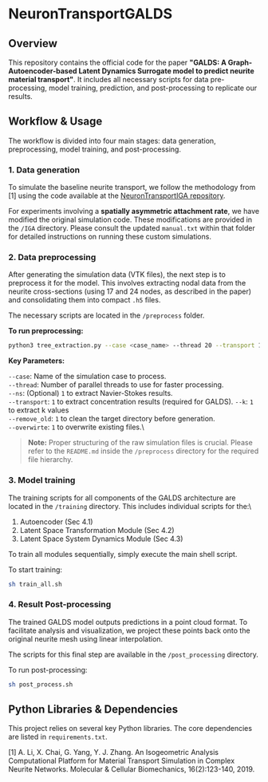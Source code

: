 # NeuronTransportGALDS
## Overview
This repository contains the official code for the paper **"GALDS: A Graph-Autoencoder-based Latent Dynamics Surrogate model to predict neurite material transport"**. It includes all necessary scripts for data pre-processing, model training, prediction, and post-processing to replicate our results.

## Workflow & Usage
The workflow is divided into four main stages: data generation, preprocessing, model training, and post-processing.

### 1. Data generation
To simulate the baseline neurite transport, we follow the methodology from [1] using the code available at the [NeuronTransportIGA repository](https://github.com/CMU-CBML/NeuronTransportIGA).

For experiments involving a **spatially asymmetric attachment rate**, we have modified the original simulation code. These modifications are provided in the `/IGA` directory. Please consult the updated `manual.txt` within that folder for detailed instructions on running these custom simulations.


### 2. Data preprocessing
After generating the simulation data (VTK files), the next step is to preprocess it for the model. This involves extracting nodal data from the neurite cross-sections (using 17 and 24 nodes, as described in the paper) and consolidating them into compact `.h5` files.

The necessary scripts are located in the `/preprocess` folder.

**To run preprocessing:**

```bash
python3 tree_extraction.py --case <case_name> --thread 20 --transport 1
```

**Key Parameters:**

`--case`: Name of the simulation case to process.\
`--thread`: Number of parallel threads to use for faster processing.\
`--ns`: (Optional) `1` to extract Navier-Stokes results.\
`--transport`: `1` to extract concentration results (required for GALDS).
`--k`: `1` to extract k values\
`--remove_old`: `1` to clean the target directory before generation.\
`--overwirte`: `1` to overwrite existing files.\

> **Note:** Proper structuring of the raw simulation files is crucial. Please refer to the `README.md` inside the `/preprocess` directory for the required file hierarchy.

### 3. Model training
The training scripts for all components of the GALDS architecture are located in the `/training` directory. This includes individual scripts for the:\

1. Autoencoder (Sec 4.1)
2. Latent Space Transformation Module (Sec 4.2)
3. Latent Space System Dynamics Module (Sec 4.3)

To train all modules sequentially, simply execute the main shell script.

To start training:
```bash
sh train_all.sh
```

### 4. Result Post-processing
The trained GALDS model outputs predictions in a point cloud format. To facilitate analysis and visualization, we project these points back onto the original neurite mesh using linear interpolation.

The scripts for this final step are available in the `/post_processing` directory.

To run post-processing:

```bash
sh post_process.sh
```

## Python Libraries & Dependencies

This project relies on several key Python libraries. The core dependencies are listed in `requirements.txt`.

[1] A. Li, X. Chai, G. Yang, Y. J. Zhang. An Isogeometric Analysis Computational Platform for Material Transport Simulation in Complex Neurite Networks. Molecular & Cellular Biomechanics, 16(2):123-140, 2019.